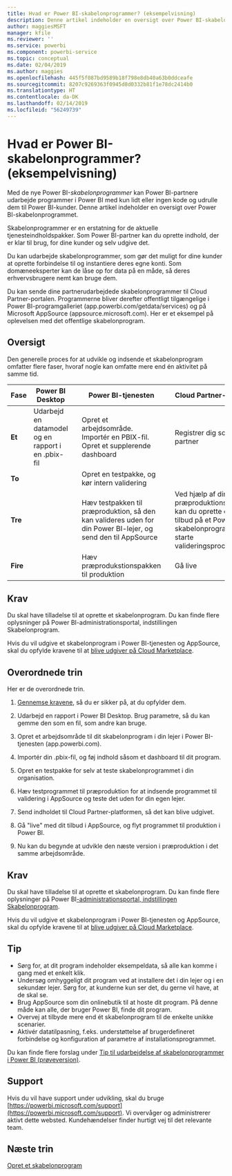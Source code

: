 ```yaml
---
title: Hvad er Power BI-skabelonprogrammer? (eksempelvisning)
description: Denne artikel indeholder en oversigt over Power BI-skabelonprogrammet. Få mere at vide om, hvordan du udarbejder Power BI-programmer med kun lidt eller ingen kode og udruller dem til dine Power BI-kunder.
author: maggiesMSFT
manager: kfile
ms.reviewer: ''
ms.service: powerbi
ms.component: powerbi-service
ms.topic: conceptual
ms.date: 02/04/2019
ms.author: maggies
ms.openlocfilehash: 445f5f087bd9589b18f798e8db40a63b0ddceafe
ms.sourcegitcommit: 8207c9269363f0945d8d0332b81f1e78dc2414b0
ms.translationtype: HT
ms.contentlocale: da-DK
ms.lasthandoff: 02/14/2019
ms.locfileid: "56249739"
---
```

# <a name="what-are-power-bi-template-apps-preview"></a>Hvad er Power BI-skabelonprogrammer? (eksempelvisning)

Med de nye Power BI-*skabelonprogrammer* kan Power BI-partnere udarbejde programmer i Power BI med kun lidt eller ingen kode og udrulle dem til Power BI-kunder.  Denne artikel indeholder en oversigt over Power BI-skabelonprogrammet.

Skabelonprogrammer er en erstatning for de aktuelle tjenesteindholdspakker. Som Power BI-partner kan du oprette indhold, der er klar til brug, for dine kunder og selv udgive det.  

Du kan udarbejde skabelonprogrammer, som gør det muligt for dine kunder at oprette forbindelse til og instantiere deres egne konti. Som domæneeksperter kan de låse op for data på en måde, så deres erhvervsbrugere nemt kan bruge dem.  

Du kan sende dine partnerudarbejdede skabelonprogrammer til Cloud Partner-portalen. Programmerne bliver derefter offentligt tilgængelige i Power BI-programgalleriet (app.powerbi.com/getdata/services) og på Microsoft AppSource (appsource.microsoft.com). Her er et eksempel på oplevelsen med det offentlige skabelonprogram.  

## <a name="overview"></a>Oversigt
Den generelle proces for at udvikle og indsende et skabelonprogram omfatter flere faser, hvoraf nogle kan omfatte mere end én aktivitet på samme tid.


| Fase | Power BI Desktop |  |Power BI-tjenesten  |  |Cloud Partner-portal  |
|---|--------|--|---------|---------|---------|
| **Et** | Udarbejd en datamodel og en rapport i en .pbix-fil |  | Opret et arbejdsområde. Importér en PBIX-fil. Opret et supplerende dashboard  |  | Registrer dig som partner |
| **To** |  |  | Opret en testpakke, og kør intern validering        |  | |
| **Tre** | |  | Hæv testpakken til præproduktion, så den kan valideres uden for din Power BI-lejer, og send den til AppSource  |  | Ved hjælp af din præproduktionspakke kan du oprette et tilbud på et Power BI-skabelonprogram og starte valideringsprocessen |
| **Fire** | |  | Hæv præprodukstionspakken til produktion |  | Gå live |

## <a name="requirements"></a>Krav

Du skal have tilladelse til at oprette et skabelonprogram. Du kan finde flere oplysninger på Power BI-administrationsportal, indstillingen Skabelonprogram. 

Hvis du vil udgive et skabelonprogram i Power BI-tjenesten og AppSource, skal du opfylde kravene til at [blive udgiver på Cloud Marketplace](https://docs.microsoft.com/azure/marketplace/become-publisher).
 
## <a name="high-level-steps"></a>Overordnede trin

Her er de overordnede trin. 

1. [Gennemse kravene](#requirements), så du er sikker på, at du opfylder dem. 

1. Udarbejd en rapport i Power BI Desktop. Brug parametre, så du kan gemme den som en fil, som andre kan bruge. 

1. Opret et arbejdsområde til dit skabelonprogram i din lejer i Power BI-tjenesten (app.powerbi.com). 

1. Importér din .pbix-fil, og føj indhold såsom et dashboard til dit program. 

1. Opret en testpakke for selv at teste skabelonprogrammet i din organisation. 

1. Hæv testprogrammet til præproduktion for at indsende programmet til validering i AppSource og teste det uden for din egen lejer. 

1. Send indholdet til Cloud Partner-platformen, så det kan blive udgivet. 

1. Gå "live" med dit tilbud i AppSource, og flyt programmet til produktion i Power BI.
2. Nu kan du begynde at udvikle den næste version i præproduktion i det samme arbejdsområde. 

## <a name="requirements"></a>Krav

Du skal have tilladelse til at oprette et skabelonprogram. Du kan finde flere oplysninger på Power BI[-administrationsportal, indstillingen Skabelonprogram](service-admin-portal.md#template-apps-settings-preview). 

Hvis du vil udgive et skabelonprogram i Power BI-tjenesten og AppSource, skal du opfylde kravene til at [blive udgiver på Cloud Marketplace](https://docs.microsoft.com/azure/marketplace/become-publisher).

## <a name="tips"></a>Tip 

- Sørg for, at dit program indeholder eksempeldata, så alle kan komme i gang med et enkelt klik. 
- Undersøg omhyggeligt dit program ved at installere det i din lejer og i en sekundær lejer. Sørg for, at kunderne kun ser det, du gerne vil have, at de skal se. 
- Brug AppSource som din onlinebutik til at hoste dit program. På denne måde kan alle, der bruger Power BI, finde dit program. 
- Overvej at tilbyde mere end ét skabelonprogram til de enkelte unikke scenarier. 
- Aktivér datatilpasning, f.eks. understøttelse af brugerdefineret forbindelse og konfiguration af parametre af installationsprogrammet.

Du kan finde flere forslag under [Tip til udarbejdelse af skabelonprogrammer i Power BI (prøveversion)](service-template-apps-tips.md).

## <a name="support"></a>Support
Hvis du vil have support under udvikling, skal du bruge [https://powerbi.microsoft.com/support](https://powerbi.microsoft.com/support). Vi overvåger og administrerer aktivt dette websted. Kundehændelser finder hurtigt vej til det relevante team.

## <a name="next-steps"></a>Næste trin

[Opret et skabelonprogram](service-template-apps-create.md)